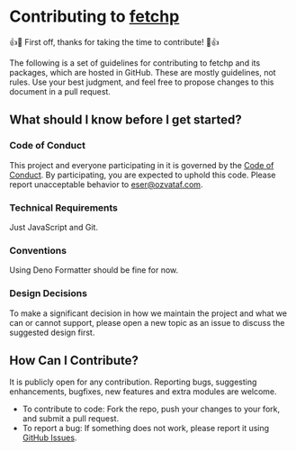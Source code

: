 # Contributing to [fetchp](https://github.com/eserozvataf/fetchp)

👍🎉 First off, thanks for taking the time to contribute! 🎉👍

The following is a set of guidelines for contributing to fetchp and its packages, which are hosted in GitHub. These are mostly guidelines, not rules. Use your best judgment, and feel free to propose changes to this document in a pull request.

## What should I know before I get started?

### Code of Conduct

This project and everyone participating in it is governed by the [Code of Conduct](CODE_OF_CONDUCT.md). By participating, you are expected to uphold this code. Please report unacceptable behavior to [eser@ozvataf.com](mailto:eser@ozvataf.com).

### Technical Requirements

Just JavaScript and Git.

### Conventions

Using Deno Formatter should be fine for now.

### Design Decisions

To make a significant decision in how we maintain the project and what we can or cannot support, please open a new topic as an issue to discuss the suggested design first.

## How Can I Contribute?

It is publicly open for any contribution. Reporting bugs, suggesting enhancements, bugfixes, new features and extra modules are welcome.

* To contribute to code: Fork the repo, push your changes to your fork, and submit a pull request.
* To report a bug: If something does not work, please report it using [GitHub Issues](https://github.com/eserozvataf/fetchp/issues).
